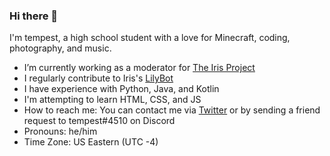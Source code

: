 ### Hi there 👋

I'm tempest, a high school student with a love for Minecraft, coding, photography, and music.

- I’m currently working as a moderator for [The Iris Project](https://irisshaders.net/)
- I regularly contribute to Iris's [LilyBot](https://github.com/IrisShaders/LilyBot)
- I have experience with Python, Java, and Kotlin
- I'm attempting to learn HTML, CSS, and JS
- How to reach me: You can contact me via [Twitter](https://twitter.com/t_empest_) or by sending a friend request to tempest#4510 on Discord
- Pronouns: he/him
- Time Zone: US Eastern (UTC -4)
